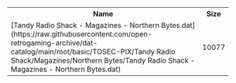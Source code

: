 <table>
<tr><th>Name</th><th>Size</th></tr>
<tr><td>[Tandy Radio Shack - Magazines - Northern Bytes.dat](https://raw.githubusercontent.com/open-retrogaming-archive/dat-catalog/main/root/basic/TOSEC-PIX/Tandy Radio Shack/Magazines/Northern Bytes/Tandy Radio Shack - Magazines - Northern Bytes.dat)</td><td>10077</td></tr>
</table>
